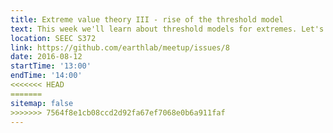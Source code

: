 ```yaml
---
title: Extreme value theory III - rise of the threshold model
text: This week we'll learn about threshold models for extremes. Let's read chapter 4 in Coles' 2004 extreme value theory book, and try to apply the generalized Pareto distribution to either a) examples described in text (all datasets are contained in the R package "ismev", or b) fire data located on the Petalibrary (e.g., /work/earthlab/NASA_fire_shared/data/fire/Short+mtbs/). Implementations in any language are welcome! Once you have something worked out, please share it on GitHub so we can see what you did!
location: SEEC S372
link: https://github.com/earthlab/meetup/issues/8
date: 2016-08-12
startTime: '13:00'
endTime: '14:00'
<<<<<<< HEAD
=======
sitemap: false
>>>>>>> 7564f8e1cb08ccd2d92fa67ef7068e0b6a911faf
---
```

